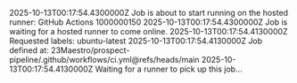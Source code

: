 2025-10-13T00:17:54.4300000Z Job is about to start running on the hosted runner: GitHub Actions 1000000150
2025-10-13T00:17:54.4300000Z Job is waiting for a hosted runner to come online.
2025-10-13T00:17:54.4130000Z Requested labels: ubuntu-latest
2025-10-13T00:17:54.4130000Z Job defined at: 23Maestro/prospect-pipeline/.github/workflows/ci.yml@refs/heads/main
2025-10-13T00:17:54.4130000Z Waiting for a runner to pick up this job...